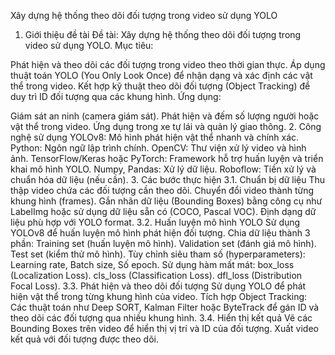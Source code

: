Xây dựng hệ thống theo dõi đối tượng trong video sử dụng YOLO 
1. Giới thiệu đề tài
Đề tài: Xây dựng hệ thống theo dõi đối tượng trong video sử dụng YOLO.
Mục tiêu:

Phát hiện và theo dõi các đối tượng trong video theo thời gian thực.
Áp dụng thuật toán YOLO (You Only Look Once) để nhận dạng và xác định các vật thể trong video.
Kết hợp kỹ thuật theo dõi đối tượng (Object Tracking) để duy trì ID đối tượng qua các khung hình.
Ứng dụng:

Giám sát an ninh (camera giám sát).
Phát hiện và đếm số lượng người hoặc vật thể trong video.
Ứng dụng trong xe tự lái và quản lý giao thông.
2. Công nghệ sử dụng
YOLOv8: Mô hình phát hiện vật thể nhanh và chính xác.
Python: Ngôn ngữ lập trình chính.
OpenCV: Thư viện xử lý video và hình ảnh.
TensorFlow/Keras hoặc PyTorch: Framework hỗ trợ huấn luyện và triển khai mô hình YOLO.
Numpy, Pandas: Xử lý dữ liệu.
Roboflow: Tiền xử lý và chuẩn hóa dữ liệu (nếu cần).
3. Các bước thực hiện
3.1. Chuẩn bị dữ liệu
Thu thập video chứa các đối tượng cần theo dõi.
Chuyển đổi video thành từng khung hình (frames).
Gắn nhãn dữ liệu (Bounding Boxes) bằng công cụ như LabelImg hoặc sử dụng dữ liệu sẵn có (COCO, Pascal VOC).
Định dạng dữ liệu phù hợp với YOLO format.
3.2. Huấn luyện mô hình YOLO
Sử dụng YOLOv8 để huấn luyện mô hình phát hiện đối tượng.
Chia dữ liệu thành 3 phần:
Training set (huấn luyện mô hình).
Validation set (đánh giá mô hình).
Test set (kiểm thử mô hình).
Tùy chỉnh siêu tham số (hyperparameters):
Learning rate, Batch size, Số epoch.
Sử dụng hàm mất mát:
box_loss (Localization Loss).
cls_loss (Classification Loss).
dfl_loss (Distribution Focal Loss).
3.3. Phát hiện và theo dõi đối tượng
Sử dụng YOLO để phát hiện vật thể trong từng khung hình của video.
Tích hợp Object Tracking:
Các thuật toán như Deep SORT, Kalman Filter hoặc ByteTrack để gán ID và theo dõi các đối tượng qua nhiều khung hình.
3.4. Hiển thị kết quả
Vẽ các Bounding Boxes trên video để hiển thị vị trí và ID của đối tượng.
Xuất video kết quả với đối tượng được theo dõi.
